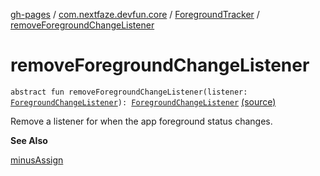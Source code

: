 [gh-pages](../../index.md) / [com.nextfaze.devfun.core](../index.md) / [ForegroundTracker](index.md) / [removeForegroundChangeListener](./remove-foreground-change-listener.md)

# removeForegroundChangeListener

`abstract fun removeForegroundChangeListener(listener: `[`ForegroundChangeListener`](../-foreground-change-listener.md)`): `[`ForegroundChangeListener`](../-foreground-change-listener.md) [(source)](https://github.com/NextFaze/dev-fun/tree/master/devfun/src/main/java/com/nextfaze/devfun/core/ActivityTracking.kt#L85)

Remove a listener for when the app foreground status changes.

**See Also**

[minusAssign](minus-assign.md)

